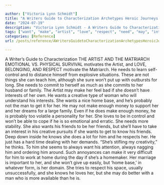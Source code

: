 ```yaml
---

author: ["Victoria Lynn Schmidt"]
title: "A Writers Guide to Characterization Archetypes Heroic Journeys and Other Elements of Dynamic Character Development - part0010_split_056.html"
date: "2024-07-19"
description: "Victoria Lynn Schmidt - A Writers Guide to Characterization Archetypes Heroic Journeys and Other Elements of Dynamic Character Development"
tags: ["want", "make", "artist", "love", "respect", "need", "may", "interest", "home", "friend", "know", "matriarch", "emotional", "family", "creative", "base", "probably", "man", "get", "enough", "money", "always", "writer", "guide", "characterization"]
categories: [Reference]
url: /posts/reference/AWritersGuidetoCharacterizationArchetypesHeroicJourneysandOtherElementsofDynamicCharacterDevelopment-part0010split056html

---
```



A Writer’s Guide to Characterization
 THE ARTIST AND THE MATRIARCH
EMOTIONAL VS. PHYSICAL
SURVIVAL motivates the Artist, and LOVE, BELONGING, AND RESPECT motivate the Matriarch. He needs to learn self-control and to distance himself from explosive situations. These are not things she can teach him, although she sure won’t put up with outbursts for long.
She needs to commit to herself as much as she commits to her husband or family. The Artist may make her feel bad if she doesn’t have interests of her own. He wants a creative type of woman who will understand his interests.
She wants a nice home base, and he’s probably not the man to get it for her. He may not make enough money to support her and her dreams for a large family. Even if he does make enough money, he is probably too volatile a personality for her.
She loves to be in control and won’t be able to cope if he is so emotional and erratic. She needs more stability. She also wants his friends to be her friends, but she’ll have to take an interest in his creative pursuits if she wants to get to know his friends.
Deep down inside he knows she does a lot for him and he respects her. He just has a hard time dealing with her demands. “She’s stifling my creativity,” he thinks. To him she seems to always want his attention, always nagging him and ordering him around. Such annoyances can make it very difficult for him to work at home during the day if she’s a homemaker.
Her marriage is important to her, and she won’t give up easily, but ‘home base,’ in whatever form, is her domain. She tries to respect his space, usually unsuccessfully, and she knows he loves her, but she may do better with a man who is more available than he is.
